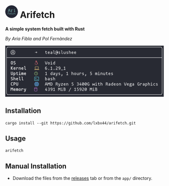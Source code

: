 # <img src=".data/icon.png" width="40" height="40"> Arifetch

**A simple system fetch built with Rust**

*By Aria Fibla and Pol Fernàndez*

![](.data/arifetch.png)

## Installation

```
cargo install --git https://github.com/lxbx44/arifetch.git
```

## Usage

```
arifetch
```

## Manual Installation

- Download the files from the [releases](https://github.com/lxbx44/arifetch/releases/) tab or from the `app/` directory.

